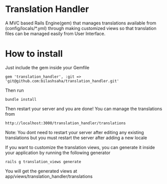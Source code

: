 Translation Handler
===================

A MVC based Rails Engine(gem) that manages translations available from (config/locals/*.yml) through making customized views so that translation files can be managed easily from User Interface.

# How to install
Just include the gem inside your Gemfile

    gem 'translation_handler', :git => 'git@github.com:bilashsaha/translation_handler.git'
    
Then run

    bundle install

Then restart your server and you are done! You can manage the translations from 

    http://localhost:3000/translation_handler/translations
    
Note: You dont need to restart your server after editing any existing translations but you must restart the server after adding a new locale


If you want to customize the translation views, you can generate it inside your application by running the following generator

    rails g translation_views generate
    
You will get the generated views at app/views/translation_handler/translations
